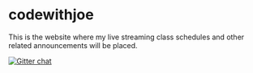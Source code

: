 # codewithjoe
This is the website where my live streaming class schedules and other related announcements will be placed. 

[![Gitter chat](https://badges.gitter.im/gitterHQ/services.png)](https://gitter.im/bigtunacan/codewithjoe)
